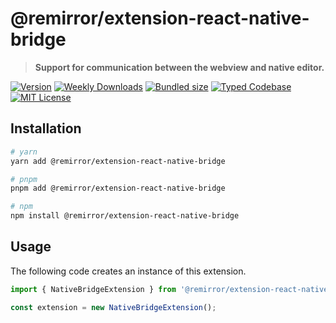 # @remirror/extension-react-native-bridge

> **Support for communication between the webview and native editor.**

[![Version][version]][npm] [![Weekly Downloads][downloads-badge]][npm] [![Bundled size][size-badge]][size] [![Typed Codebase][typescript]](#) [![MIT License][license]](#)

[version]: https://flat.badgen.net/npm/v/@remirror/extension-react-native-bridge/next
[npm]: https://npmjs.com/package/@remirror/extension-react-native-bridge/v/next
[license]: https://flat.badgen.net/badge/license/MIT/purple
[size]: https://bundlephobia.com/result?p=@remirror/extension-react-native-bridge
[size-badge]: https://flat.badgen.net/bundlephobia/minzip/@remirror/extension-react-native-bridge
[typescript]: https://flat.badgen.net/badge/icon/TypeScript?icon=typescript&label
[downloads-badge]: https://badgen.net/npm/dw/@remirror/extension-react-native-bridge/red?icon=npm

## Installation

```bash
# yarn
yarn add @remirror/extension-react-native-bridge

# pnpm
pnpm add @remirror/extension-react-native-bridge

# npm
npm install @remirror/extension-react-native-bridge
```

## Usage

The following code creates an instance of this extension.

```ts
import { NativeBridgeExtension } from '@remirror/extension-react-native-bridge';

const extension = new NativeBridgeExtension();
```
